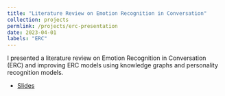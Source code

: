 ```yaml
---
title: "Literature Review on Emotion Recognition in Conversation"
collection: projects
permlink: /projects/erc-presentation
date: 2023-04-01
labels: "ERC"
---
```


I presented a literature review on Emotion Recognition in Conversation (ERC) and improving ERC models using knowledge graphs and personality recognition models.

- [Slides](https://docs.google.com/presentation/d/1zuvgWsn-0DKl2mnm0viJdWB3FZqMUGFb/edit?usp=sharing&ouid=102762137335132888481&rtpof=true&sd=true)